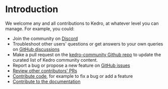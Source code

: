 # Introduction

We welcome any and all contributions to Kedro, at whatever level you can manage. For example, you could:

- Join the community on [Discord](https://discord.gg/akJDeVaxnB)
- Troubleshoot other users' questions or get answers to your own queries on [GitHub discussions](https://github.com/quantumblacklabs/kedro/discussions)
- Make a pull request on the [kedro-community Github repo](https://github.com/quantumblacklabs/kedro-community) to update the curated list of Kedro community content.
- Report a bug or propose a new feature on [GitHub issues](https://github.com/quantumblacklabs/kedro/issues)
- [Review other contributors' PRs](https://github.com/quantumblacklabs/kedro/pulls)
- [Contribute code](./developer_contributor_guidelines.md), for example to fix a bug or add a feature
- [Contribute to the documentation](documentation_contributor_guidelines.md)
